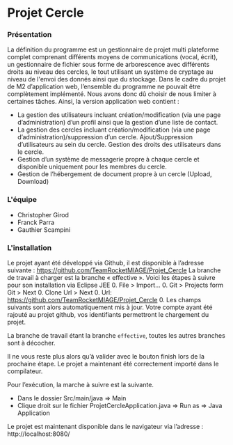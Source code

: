# Projet Cercle

### Présentation

La définition du programme est un gestionnaire de projet multi plateforme complet comprenant différents moyens de communications (vocal, écrit), un gestionnaire de fichier sous forme de arborescence avec différents droits au niveau des cercles, le tout utilisant un système de cryptage au niveau de l'envoi des donnés ainsi que du stockage.
Dans le cadre du projet de M2 d’application web, l’ensemble du programme ne pouvait être complètement implémenté. Nous avons donc dû choisir de nous limiter à certaines tâches. 
Ainsi, la version application web contient :


-	La gestion des utilisateurs incluant création/modification (via une page d’administration) d’un profil ainsi que la gestion d’une liste de contact.
-	La gestion des cercles incluant création/modification (via une page d’administration)/suppression d’un cercle. Ajout/Suppression d’utilisateurs au sein du cercle. Gestion des droits des utilisateurs dans le cercle.
-	Gestion d’un système de messagerie propre à chaque cercle et disponible uniquement pour les membres du cercle.
-	Gestion de l’hébergement de document propre à un cercle (Upload, Download)


### L'équipe

- Christopher Girod
- Franck Parra
- Gauthier Scampini

### L'installation
Le projet ayant été développé via Github, il est disponible à l’adresse suivante :
https://github.com/TeamRocketMIAGE/Projet_Cercle
La branche de travail à charger est la branche « effective ».
Voici les étapes à suivre pour son installation via Eclipse JEE
0. File > Import…
0. Git > Projects form Git > Next
0. Clone Url > Next
0. Url: https://github.com/TeamRocketMIAGE/Projet_Cercle
0. Les champs suivants sont alors automatiquement mis à jour. Votre compte ayant été rajouté au projet github, vos identifiants permettront le chargement du projet.

La branche de travail étant la branche `effective`, toutes les autres branches sont à décocher. 

Il ne vous reste plus alors qu’à valider avec le bouton finish lors de la prochaine étape.
Le projet a maintenant été correctement importé dans le compilateur.

Pour l’exécution, la marche à suivre est la suivante.
- Dans le dossier Src/main/java => Main 
- Clique droit sur le fichier ProjetCercleApplication.java => Run as => Java Application

Le projet est maintenant disponible dans le navigateur via l’adresse :
http://localhost:8080/






